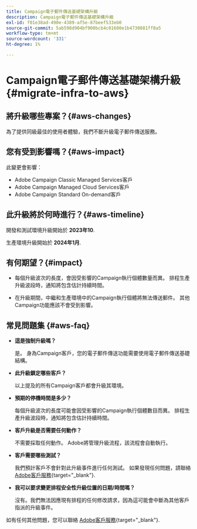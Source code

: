 ```yaml
---
title: Campaign電子郵件傳送基礎架構升級
description: Campaign電子郵件傳送基礎架構升級
exl-id: f01e38ad-490e-4389-af5e-87beef533eb0
source-git-commit: 5ab598d904bf900bcb4c01680e1b4730881ff8a5
workflow-type: tm+mt
source-wordcount: '331'
ht-degree: 1%

---
```


# Campaign電子郵件傳送基礎架構升級 {#migrate-infra-to-aws}

## 將升級哪些專案？{#aws-changes}

為了提供同級最佳的使用者體驗，我們不斷升級電子郵件傳送服務。

## 您有受到影響嗎？{#aws-impact}

此變更會影響：

* Adobe Campaign Classic Managed Services客戶
* Adobe Campaign Managed Cloud Services客戶
* Adobe Campaign Standard On-demand客戶

## 此升級將於何時進行？{#aws-timeline}

開發和測試環境升級開始於 **2023年10**.

生產環境升級開始於 **2024年1月**.

## 有何期望？{#impact}

* 每個升級波次的長度，會因受影響的Campaign執行個體數量而異。 排程生產升級波段時，通知將包含估計持續時間。

* 在升級期間，中繼和生產環境中的Campaign執行個體將無法傳送郵件。 其他Campaign功能應該不會受到影響。

## 常見問題集 {#aws-faq}

* **這是強制升級嗎？**

  是。 身為Campaign客戶，您的電子郵件傳送功能需要使用電子郵件傳送基礎結構。

* **此升級鎖定哪些客戶？**

  以上提及的所有Campaign客戶都會升級其環境。

* **預期的停機時間是多少？**

  每個升級波次的長度可能會因受影響的Campaign執行個體數目而異。 排程生產升級波段時，通知將包含估計持續時間。

* **客戶升級是否需要任何動作？**

  不需要採取任何動作。 Adobe將管理升級流程，該流程會自動執行。

* **客戶需要哪些測試？**

  我們預計客戶不會針對此升級事件進行任何測試。 如果發現任何問題，請聯絡 [Adobe客戶服務](https://experienceleague.adobe.com/?support-solution=Campaign#support){target="_blank"}.


* **我可以要求變更排程安全性升級位置的日期/時間嗎？**

  沒有。我們無法因應現有排程的任何修改請求，因為這可能會中斷為其他客戶指派的升級事件。

如有任何其他問題，您可以聯絡 [Adobe客戶服務](https://experienceleague.adobe.com/?support-solution=Campaign#support){target="_blank"}.
